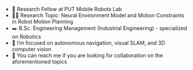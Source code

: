 - 🔭 Research Fellow at PUT Mobile Robots Lab
- 👨‍💻 Research Topic: Neural Environment Model and Motion Constraints in Robot Motion Planning
- ✒️ B.Sc. Engineering Management (Industrial Engineering) - specialized on Robotics
- 🌱 I’m focused on autonomous navigation, visual SLAM, and 3D computer vision
- 👯 You can reach me if you are looking for collaboration on the aforementioned topics

